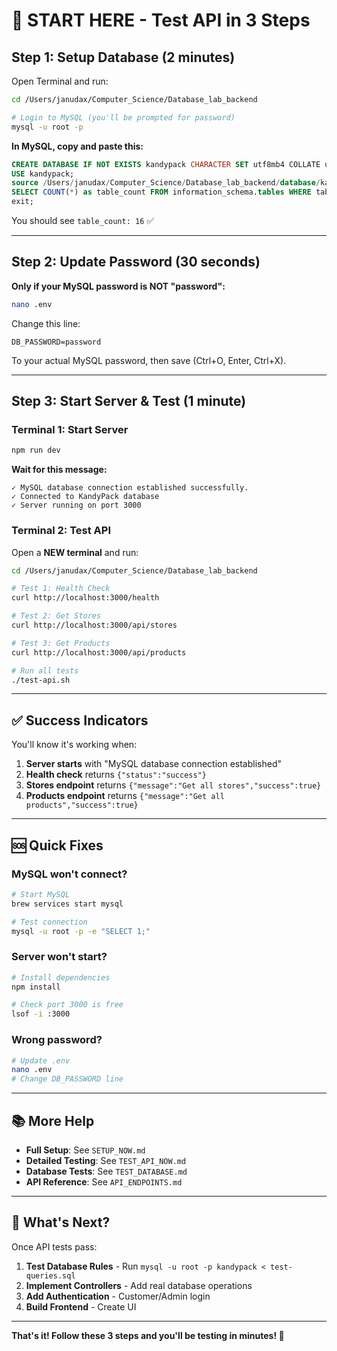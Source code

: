 # 🎯 START HERE - Test API in 3 Steps

## Step 1: Setup Database (2 minutes)

Open Terminal and run:

```bash
cd /Users/janudax/Computer_Science/Database_lab_backend

# Login to MySQL (you'll be prompted for password)
mysql -u root -p
```

**In MySQL, copy and paste this:**

```sql
CREATE DATABASE IF NOT EXISTS kandypack CHARACTER SET utf8mb4 COLLATE utf8mb4_unicode_ci;
USE kandypack;
source /Users/janudax/Computer_Science/Database_lab_backend/database/kandypack_schema.sql;
SELECT COUNT(*) as table_count FROM information_schema.tables WHERE table_schema = 'kandypack';
exit;
```

You should see `table_count: 16` ✅

---

## Step 2: Update Password (30 seconds)

**Only if your MySQL password is NOT "password":**

```bash
nano .env
```

Change this line:
```
DB_PASSWORD=password
```

To your actual MySQL password, then save (Ctrl+O, Enter, Ctrl+X).

---

## Step 3: Start Server & Test (1 minute)

### Terminal 1: Start Server

```bash
npm run dev
```

**Wait for this message:**
```
✓ MySQL database connection established successfully.
✓ Connected to KandyPack database
✓ Server running on port 3000
```

### Terminal 2: Test API

Open a **NEW terminal** and run:

```bash
cd /Users/janudax/Computer_Science/Database_lab_backend

# Test 1: Health Check
curl http://localhost:3000/health

# Test 2: Get Stores
curl http://localhost:3000/api/stores

# Test 3: Get Products  
curl http://localhost:3000/api/products

# Run all tests
./test-api.sh
```

---

## ✅ Success Indicators

You'll know it's working when:

1. **Server starts** with "MySQL database connection established"
2. **Health check** returns `{"status":"success"}`
3. **Stores endpoint** returns `{"message":"Get all stores","success":true}`
4. **Products endpoint** returns `{"message":"Get all products","success":true}`

---

## 🆘 Quick Fixes

### MySQL won't connect?

```bash
# Start MySQL
brew services start mysql

# Test connection
mysql -u root -p -e "SELECT 1;"
```

### Server won't start?

```bash
# Install dependencies
npm install

# Check port 3000 is free
lsof -i :3000
```

### Wrong password?

```bash
# Update .env
nano .env
# Change DB_PASSWORD line
```

---

## 📚 More Help

- **Full Setup**: See `SETUP_NOW.md`
- **Detailed Testing**: See `TEST_API_NOW.md`
- **Database Tests**: See `TEST_DATABASE.md`
- **API Reference**: See `API_ENDPOINTS.md`

---

## 🎉 What's Next?

Once API tests pass:

1. **Test Database Rules** - Run `mysql -u root -p kandypack < test-queries.sql`
2. **Implement Controllers** - Add real database operations
3. **Add Authentication** - Customer/Admin login
4. **Build Frontend** - Create UI

---

**That's it! Follow these 3 steps and you'll be testing in minutes! 🚀**
